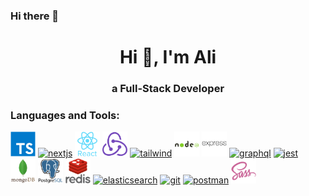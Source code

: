 ### Hi there 👋

<!--
**rabieeali/rabieeali** is a ✨ _special_ ✨ repository because its `README.md` (this file) appears on your GitHub profile.

Here are some ideas to get you started:

- 🔭 I’m currently working on ...
- 🌱 I’m currently learning ...
- 👯 I’m looking to collaborate on ...
- 🤔 I’m looking for help with ...
- 💬 Ask me about ...
- 📫 How to reach me: ...
- 😄 Pronouns: ...
- ⚡ Fun fact: ...
-->

<h1 align="center">Hi 👋, I'm Ali</h1>
<h3 align="center">a Full-Stack Developer</h3>


### Languages and Tools:
[<img src="https://raw.githubusercontent.com/devicons/devicon/master/icons/typescript/typescript-original.svg" alt="typescript" width="40" height="40">](https://www.typescriptlang.org/)
[<img src="https://cdn.worldvectorlogo.com/logos/nextjs-2.svg" alt="nextjs" width="40" height="40">](https://nextjs.org/)
[<img src="https://raw.githubusercontent.com/devicons/devicon/master/icons/react/react-original-wordmark.svg" alt="react" width="40" height="40">](https://reactjs.org/)
[<img src="https://raw.githubusercontent.com/devicons/devicon/master/icons/redux/redux-original.svg" alt="redux" width="40" height="40">](https://redux.js.org)
[<img src="https://www.vectorlogo.zone/logos/tailwindcss/tailwindcss-icon.svg" alt="tailwind" width="40" height="40">](https://tailwindcss.com/)
[<img src="https://raw.githubusercontent.com/devicons/devicon/master/icons/nodejs/nodejs-original-wordmark.svg" alt="nodejs" width="40" height="40">](https://nodejs.org)
[<img src="https://raw.githubusercontent.com/devicons/devicon/master/icons/express/express-original-wordmark.svg" alt="express" width="40" height="40">](https://expressjs.com)
[<img src="https://www.vectorlogo.zone/logos/graphql/graphql-icon.svg" alt="graphql" width="40" height="40">](https://graphql.org)
[<img src="https://www.vectorlogo.zone/logos/jestjsio/jestjsio-icon.svg" alt="jest" width="40" height="40">](https://jestjs.io)
[<img src="https://raw.githubusercontent.com/devicons/devicon/master/icons/mongodb/mongodb-original-wordmark.svg" alt="mongodb" width="40" height="40">](https://www.mongodb.com/)
[<img src="https://raw.githubusercontent.com/devicons/devicon/master/icons/postgresql/postgresql-original-wordmark.svg" alt="postgresql" width="40" height="40">](https://www.postgresql.org)
[<img src="https://raw.githubusercontent.com/devicons/devicon/master/icons/redis/redis-original-wordmark.svg" alt="redis" width="40" height="40">](https://redis.io)
[<img src="https://www.vectorlogo.zone/logos/elastic/elastic-icon.svg" alt="elasticsearch" width="40" height="40">](https://www.elastic.co)
[<img src="https://www.vectorlogo.zone/logos/git-scm/git-scm-icon.svg" alt="git" width="40" height="40">](https://git-scm.com/)
[<img src="https://www.vectorlogo.zone/logos/getpostman/getpostman-icon.svg" alt="postman" width="40" height="40">](https://postman.com)
[<img src="https://raw.githubusercontent.com/devicons/devicon/master/icons/sass/sass-original.svg" alt="sass" width="40" height="40">](https://sass-lang.com)




